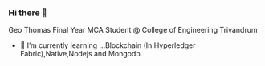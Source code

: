 ### Hi there 👋
Geo Thomas Final Year MCA Student @ College of Engineering Trivandrum
- 🌱 I’m currently learning ...Blockchain
(In Hyperledger Fabric),Native,Nodejs and Mongodb.



